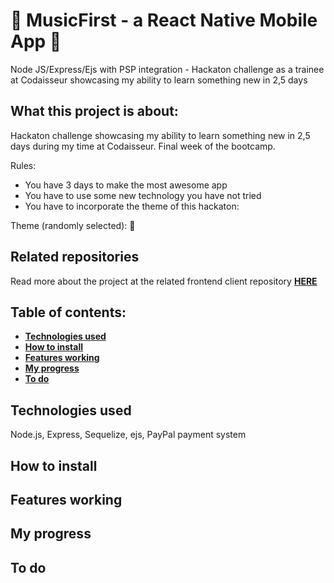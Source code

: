 #  :iphone: MusicFirst - a React Native Mobile App :iphone:
Node JS/Express/Ejs with PSP integration - Hackaton challenge as a trainee at Codaisseur showcasing my ability to learn something new in 2,5 days
 
## What this project is about:

Hackaton challenge showcasing my ability to learn something new in 2,5 days during my time at Codaisseur. Final week of the bootcamp. 

Rules: 
- You have 3 days to make the most awesome app
- You have to use some new technology you have not tried
- You have to incorporate the theme of this hackaton: 

Theme (randomly selected): :money_with_wings:

## Related repositories
Read more about the project at the related frontend client repository **[HERE](https://github.com/evelinawahlstrom/MusicFirst-reactNative)**

## Table of contents:
- **[Technologies used](#technologies-used)**
- **[How to install](#how-to-install)**
- **[Features working](#features-working)**
- **[My progress](#my-progress)**
- **[To do](#to-do)**

## Technologies used
Node.js, Express, Sequelize, ejs, PayPal payment system 

## How to install

## Features working 

## My progress

## To do


